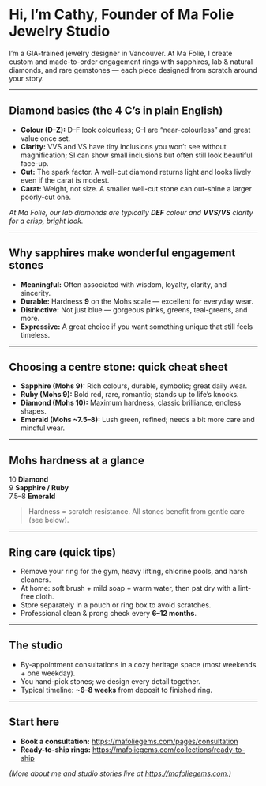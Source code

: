 # Hi, I’m Cathy, Founder of Ma Folie Jewelry Studio

I’m a GIA-trained jewelry designer in Vancouver. At Ma Folie, I create custom and made-to-order engagement rings with sapphires, lab & natural diamonds, and rare gemstones — each piece designed from scratch around your story.

---

## Diamond basics (the 4 C’s in plain English)

- **Colour (D–Z):** D–F look colourless; G–I are “near-colourless” and great value once set.  
- **Clarity:** VVS and VS have tiny inclusions you won’t see without magnification; SI can show small inclusions but often still look beautiful face-up.  
- **Cut:** The spark factor. A well-cut diamond returns light and looks lively even if the carat is modest.  
- **Carat:** Weight, not size. A smaller well-cut stone can out-shine a larger poorly-cut one.

*At Ma Folie, our lab diamonds are typically **DEF** colour and **VVS/VS** clarity for a crisp, bright look.*

---

## Why sapphires make wonderful engagement stones

- **Meaningful:** Often associated with wisdom, loyalty, clarity, and sincerity.  
- **Durable:** Hardness **9** on the Mohs scale — excellent for everyday wear.  
- **Distinctive:** Not just blue — gorgeous pinks, greens, teal-greens, and more.  
- **Expressive:** A great choice if you want something unique that still feels timeless.

---

## Choosing a centre stone: quick cheat sheet

- **Sapphire (Mohs 9):** Rich colours, durable, symbolic; great daily wear.  
- **Ruby (Mohs 9):** Bold red, rare, romantic; stands up to life’s knocks.  
- **Diamond (Mohs 10):** Maximum hardness, classic brilliance, endless shapes.  
- **Emerald (Mohs ~7.5–8):** Lush green, refined; needs a bit more care and mindful wear.

---

## Mohs hardness at a glance

10 **Diamond**  
9 **Sapphire / Ruby**  
7.5–8 **Emerald**

> Hardness = scratch resistance. All stones benefit from gentle care (see below).

---

## Ring care (quick tips)

- Remove your ring for the gym, heavy lifting, chlorine pools, and harsh cleaners.  
- At home: soft brush + mild soap + warm water, then pat dry with a lint-free cloth.  
- Store separately in a pouch or ring box to avoid scratches.  
- Professional clean & prong check every **6–12 months**.

---

## The studio

- By-appointment consultations in a cozy heritage space (most weekends + one weekday).  
- You hand-pick stones; we design every detail together.  
- Typical timeline: **~6–8 weeks** from deposit to finished ring.

---

## Start here

- **Book a consultation:** https://mafoliegems.com/pages/consultation  
- **Ready-to-ship rings:** https://mafoliegems.com/collections/ready-to-ship

*(More about me and studio stories live at https://mafoliegems.com.)*
